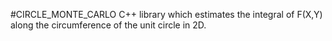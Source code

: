 #CIRCLE_MONTE_CARLO 
C++ library which estimates the integral of F(X,Y) along the circumference of the unit circle in 2D.
